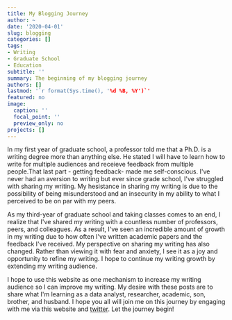 ```yaml
---
title: My Blogging Journey
author: ~
date: '2020-04-01'
slug: blogging
categories: []
tags: 
- Writing
- Graduate School
- Education
subtitle: ''
summary: The beginning of my blogging journey 
authors: []
lastmod: '`r format(Sys.time(), '%d %B, %Y')`'
featured: no
image:
  caption: ''
  focal_point: ''
  preview_only: no
projects: []
---
```

In my first year of graduate school, a professor told me that a Ph.D. is a writing degree more than anything else. He stated I will have to learn how to write for multiple audiences and receieve feedback from multiple people.That last part - getting feedback- made me self-conscious. I've never had an aversion to writing but ever since grade school, I've struggled with sharing my writing. My hesistance in sharing my writing is due to the possibility of being misunderstood and an insecurity in my ability to what I perceived to be on par with my peers.

As my third-year of graduate school and taking classes comes to an end, I realize that I've shared my writing with a countless number of professors, peers, and colleagues. As a result, I've seen an incredible amount of growth in my writing due to how often I've written academic papers and the feedback I've received. My perspective on sharing my writing has also changed. Rather than viewing it with fear and anxiety, I see it as a joy and opportunity to refine my writing. I hope to continue my writing growth by extending my writing audience. 

I hope to use this website as one mechanism to increase my writing audience so I can improve my writing. My desire with these posts are to share what I'm learning as a data analyst, researcher, academic, son, brother, and husband. I hope you all will join me on this journey by engaging with me via this website and [twitter](https://twitter.com/Jmar116). Let the journey begin!




